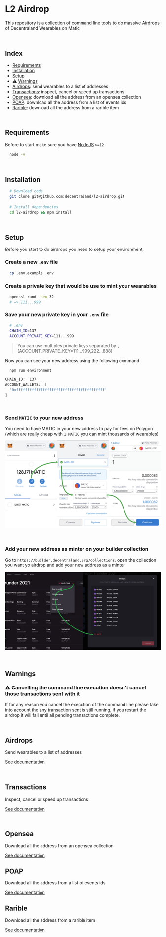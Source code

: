 # L2 Airdrop

This repository is a collection of command line tools to do massive Airdrops of Decentraland Wearables on Matic

&nbsp;

## Index

- [Requirements](#requirements)
- [Installation](#installation)
- [Setup](#setup)
- :warning: [Warnings](#warnings)
- [Airdrops](#airdrops): send wearables to a list of addresses
- [Transactions](#transactions): inspect, cancel or speed up transactions
- [Opensea](#opensea): download all the address from an opensea collection
- [POAP](#poap): download all the address from a list of events ids
- [Rarible](#rarible): download all the address from a rarible item

&nbsp;

## Requirements

Before to start make sure you have [NodeJS](https://nodejs.org/) `>=12`

```bash
  node -v
```

&nbsp;

## Installation

```bash
  # Download code
  git clone git@github.com:decentraland/l2-airdrop.git

  # Install dependencies
  cd l2-airdrop && npm install
```

&nbsp;

## Setup

Before you start to do airdrops you need to setup your environment,

### Create a new `.env` file

```bash
  cp .env.example .env
```

### Create a private key that would be use to mint your wearables

```bash
  openssl rand -hex 32
  # => 111...999
```

### Save your new private key in your `.env` file

```bash
  # .env
  CHAIN_ID=137
  ACCOUNT_PRIVATE_KEY=111...999
```

> You can use multiples private keys separated by `,` (ACCOUNT_PRIVATE_KEY=111...999,222...888)

Now you can see your new address using the following command

```bash
  npm run environment
```

```bash
CHAIN_ID:  137
ACCOUNT_WALLETS:  [
  '0xffffffffffffffffffffffffffffffffffffffff'
]
```

&nbsp;

### Send `MATIC` to your new address

You need to have MATIC in your new address to pay for fees on Polygon (which are really cheap with `1 MATIC` you can mint thousands of wearables)

![send-matic](./images/send-matic.jpg)

&nbsp;

### Add your new address as minter on your builder collection

Go to [`https://builder.decentraland.org/collections`](https://builder.decentraland.org/collections), open the collection you want yo airdrop and add your new address as a minter

![add-minter](./images/add-minter.jpg)

&nbsp;

## Warnings

### :warning: Cancelling the command line execution doesn't cancel those transactions sent with it

If for any reason you cancel the execution of the command line please take into account the any transaction sent is still running, if you restart the airdrop it will fail until all pending transactions complete.

&nbsp;

## Airdrops

Send wearables to a list of addresses

[See documentation](./src/send.md)

&nbsp;

## Transactions

Inspect, cancel or speed up transactions

[See documentation](./src/transactions.md)

&nbsp;

## Opensea

Download all the address from an opensea collection

[See documentation](./src/transactions.md)

## POAP

Download all the address from a list of events ids

[See documentation](./src/poap.md)

## Rarible

Download all the address from a rarible item

[See documentation](./src/rarible.md)
